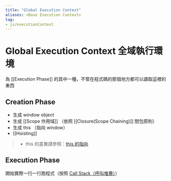 ```yaml
---
title: "Global Execution Context"
aliases: <Base Execution Context>
tag: 
- js/executionContext
---
```

# Global Execution Context 全域執行環境
為 [[Execution Phase]] 的其中一種，不管在程式碼的那個地方都可以讀取這裡的東西

## Creation Phase
- 生成 window object
- 生成 [[Scope 作用域]] （依照 [[Closure(Scope Chaining)]] 閉包原則）
- 生成 this （指向 window）
- [[Hoisting]]

>- this 的差異請參照：[this 的指向](this%20的指向.md)

## Execution Phase
開始實際一行一行跑程式（按照 [Call Stack（呼叫堆疊）](Call%20Stack（呼叫堆疊）.md)）

